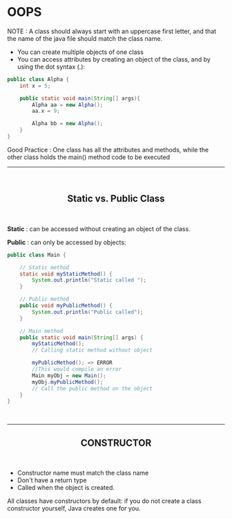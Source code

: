 # OOPS

NOTE : A class should always start with an uppercase first letter, and that the name of the java file should match the class name.

- You can create multiple objects of one class
- You can access attributes by creating an object of the class, and by using the dot syntax (.):

```JAVA
public class Alpha {
    int x = 5;

    public static void main(String[] args){
        Alpha aa = new Alpha();  
        aa.x = 9;

        Alpha bb = new Alpha();  
    }
}
```

Good Practice : One class has all the attributes and methods, while the other class holds the main() method code to be executed

---
<br>

## <center>Static vs. Public Class
<br>

**Static** : can be accessed without creating an object of the class.

**Public** : can only be accessed by objects:

```java
public class Main {

    // Static method
    static void myStaticMethod() {
        System.out.println("Static called ");
    }

    // Public method
    public void myPublicMethod() {
        System.out.println("Public called");
    }

    // Main method
    public static void main(String[] args) {
        myStaticMethod(); 
        // Calling static method without object

        myPublicMethod(); => ERROR
        //This would compile an error
        Main myObj = new Main(); 
        myObj.myPublicMethod(); 
        // Call the public method on the object
    }
}
```
<br>

---

##  <center>CONSTRUCTOR
<br>

- Constructor name must match the class name
- Don't have a return type
- Called when the object is created.

All classes have constructors by default: if you do not create a class constructor yourself, Java creates one for you.
